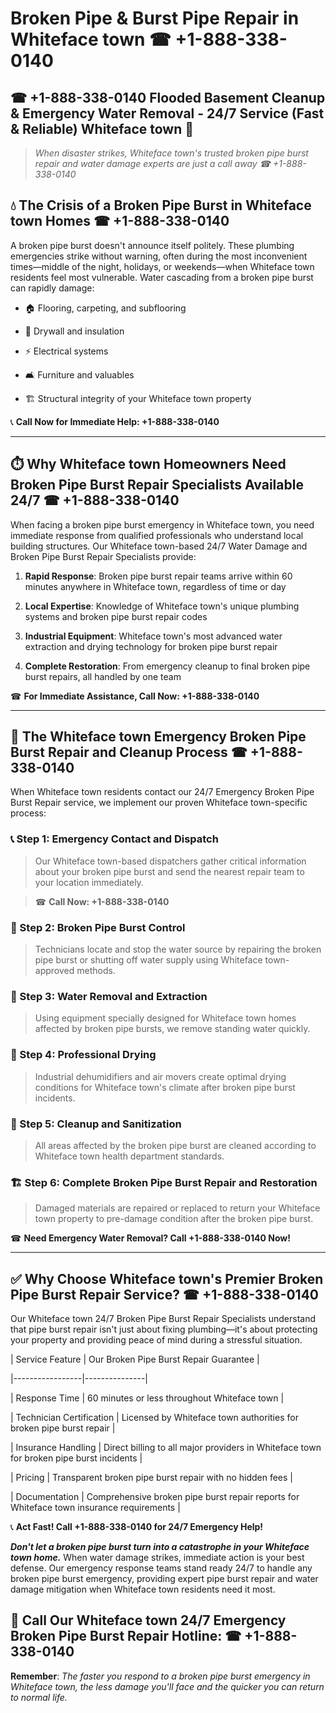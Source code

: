 # Broken Pipe & Burst Pipe Repair in Whiteface town ☎ +1-888-338-0140  
## ☎ +1-888-338-0140 Flooded Basement Cleanup & Emergency Water Removal - 24/7 Service (Fast & Reliable) Whiteface town 🚨  

> *When disaster strikes, Whiteface town's trusted broken pipe burst repair and water damage experts are just a call away ☎ +1-888-338-0140*  

## 💧 The Crisis of a Broken Pipe Burst in Whiteface town Homes ☎ +1-888-338-0140  

A broken pipe burst doesn't announce itself politely. These plumbing emergencies strike without warning, often during the most inconvenient times—middle of the night, holidays, or weekends—when Whiteface town residents feel most vulnerable. Water cascading from a broken pipe burst can rapidly damage:  

* 🏠 Flooring, carpeting, and subflooring  
* 🧱 Drywall and insulation  
* ⚡ Electrical systems  
* 🛋️ Furniture and valuables  
* 🏗️ Structural integrity of your Whiteface town property  

📞 **Call Now for Immediate Help: +1-888-338-0140**  

---  

## ⏱️ Why Whiteface town Homeowners Need Broken Pipe Burst Repair Specialists Available 24/7 ☎ +1-888-338-0140  

When facing a broken pipe burst emergency in Whiteface town, you need immediate response from qualified professionals who understand local building structures. Our Whiteface town-based 24/7 Water Damage and Broken Pipe Burst Repair Specialists provide:  

1. **Rapid Response**: Broken pipe burst repair teams arrive within 60 minutes anywhere in Whiteface town, regardless of time or day  
2. **Local Expertise**: Knowledge of Whiteface town's unique plumbing systems and broken pipe burst repair codes  
3. **Industrial Equipment**: Whiteface town's most advanced water extraction and drying technology for broken pipe burst repair  
4. **Complete Restoration**: From emergency cleanup to final broken pipe burst repairs, all handled by one team  

☎ **For Immediate Assistance, Call Now: +1-888-338-0140**  

---  

## 🔧 The Whiteface town Emergency Broken Pipe Burst Repair and Cleanup Process ☎ +1-888-338-0140  

When Whiteface town residents contact our 24/7 Emergency Broken Pipe Burst Repair service, we implement our proven Whiteface town-specific process:  

### 📞 Step 1: Emergency Contact and Dispatch  
> Our Whiteface town-based dispatchers gather critical information about your broken pipe burst and send the nearest repair team to your location immediately.  
> ☎ **Call Now: +1-888-338-0140**  

### 🚿 Step 2: Broken Pipe Burst Control  
> Technicians locate and stop the water source by repairing the broken pipe burst or shutting off water supply using Whiteface town-approved methods.  

### 🌊 Step 3: Water Removal and Extraction  
> Using equipment specially designed for Whiteface town homes affected by broken pipe bursts, we remove standing water quickly.  

### 💨 Step 4: Professional Drying  
> Industrial dehumidifiers and air movers create optimal drying conditions for Whiteface town's climate after broken pipe burst incidents.  

### 🧼 Step 5: Cleanup and Sanitization  
> All areas affected by the broken pipe burst are cleaned according to Whiteface town health department standards.  

### 🏗️ Step 6: Complete Broken Pipe Burst Repair and Restoration  
> Damaged materials are repaired or replaced to return your Whiteface town property to pre-damage condition after the broken pipe burst.  

☎ **Need Emergency Water Removal? Call +1-888-338-0140 Now!**  

---  

## ✅ Why Choose Whiteface town's Premier Broken Pipe Burst Repair Service? ☎ +1-888-338-0140  

Our Whiteface town 24/7 Broken Pipe Burst Repair Specialists understand that pipe burst repair isn't just about fixing plumbing—it's about protecting your property and providing peace of mind during a stressful situation.  

| Service Feature | Our Broken Pipe Burst Repair Guarantee |  
|-----------------|---------------|  
| Response Time | 60 minutes or less throughout Whiteface town |  
| Technician Certification | Licensed by Whiteface town authorities for broken pipe burst repair |  
| Insurance Handling | Direct billing to all major providers in Whiteface town for broken pipe burst incidents |  
| Pricing | Transparent broken pipe burst repair with no hidden fees |  
| Documentation | Comprehensive broken pipe burst repair reports for Whiteface town insurance requirements |  

📞 **Act Fast! Call +1-888-338-0140 for 24/7 Emergency Help!**  

***Don't let a broken pipe burst turn into a catastrophe in your Whiteface town home.*** When water damage strikes, immediate action is your best defense. Our emergency response teams stand ready 24/7 to handle any broken pipe burst emergency, providing expert pipe burst repair and water damage mitigation when Whiteface town residents need it most.  

## 📱 Call Our Whiteface town 24/7 Emergency Broken Pipe Burst Repair Hotline: ☎ +1-888-338-0140  

**Remember**: *The faster you respond to a broken pipe burst emergency in Whiteface town, the less damage you'll face and the quicker you can return to normal life.*